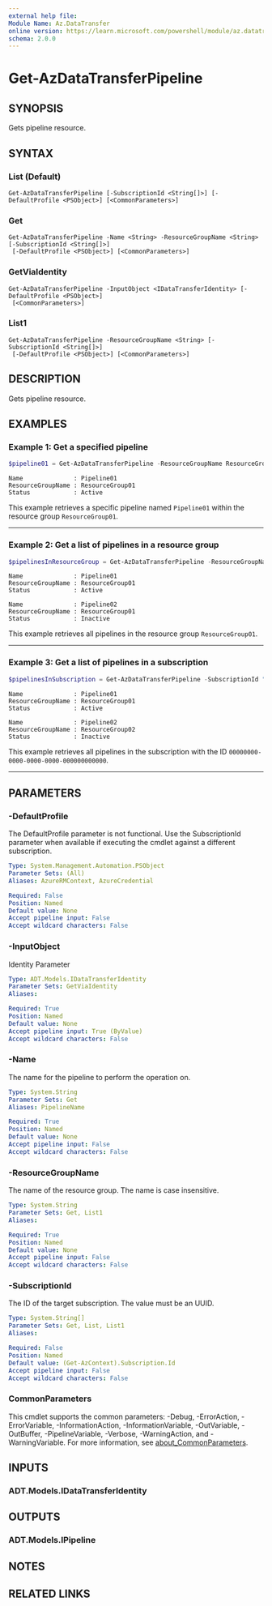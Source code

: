 ```yaml
---
external help file:
Module Name: Az.DataTransfer
online version: https://learn.microsoft.com/powershell/module/az.datatransfer/get-azdatatransferpipeline
schema: 2.0.0
---
```


# Get-AzDataTransferPipeline

## SYNOPSIS
Gets pipeline resource.

## SYNTAX

### List (Default)
```
Get-AzDataTransferPipeline [-SubscriptionId <String[]>] [-DefaultProfile <PSObject>] [<CommonParameters>]
```

### Get
```
Get-AzDataTransferPipeline -Name <String> -ResourceGroupName <String> [-SubscriptionId <String[]>]
 [-DefaultProfile <PSObject>] [<CommonParameters>]
```

### GetViaIdentity
```
Get-AzDataTransferPipeline -InputObject <IDataTransferIdentity> [-DefaultProfile <PSObject>]
 [<CommonParameters>]
```

### List1
```
Get-AzDataTransferPipeline -ResourceGroupName <String> [-SubscriptionId <String[]>]
 [-DefaultProfile <PSObject>] [<CommonParameters>]
```

## DESCRIPTION
Gets pipeline resource.

## EXAMPLES

### Example 1: Get a specified pipeline
```powershell
$pipeline01 = Get-AzDataTransferPipeline -ResourceGroupName ResourceGroup01 -Name Pipeline01
```

```output
Name              : Pipeline01
ResourceGroupName : ResourceGroup01
Status            : Active
```

This example retrieves a specific pipeline named `Pipeline01` within the resource group `ResourceGroup01`.

---

### Example 2: Get a list of pipelines in a resource group
```powershell
$pipelinesInResourceGroup = Get-AzDataTransferPipeline -ResourceGroupName ResourceGroup01
```

```output
Name              : Pipeline01
ResourceGroupName : ResourceGroup01
Status            : Active

Name              : Pipeline02
ResourceGroupName : ResourceGroup01
Status            : Inactive
```

This example retrieves all pipelines in the resource group `ResourceGroup01`.

---

### Example 3: Get a list of pipelines in a subscription
```powershell
$pipelinesInSubscription = Get-AzDataTransferPipeline -SubscriptionId "00000000-0000-0000-0000-000000000000"
```

```output
Name              : Pipeline01
ResourceGroupName : ResourceGroup01
Status            : Active

Name              : Pipeline02
ResourceGroupName : ResourceGroup02
Status            : Inactive
```

This example retrieves all pipelines in the subscription with the ID `00000000-0000-0000-0000-000000000000`.

---

## PARAMETERS

### -DefaultProfile
The DefaultProfile parameter is not functional.
Use the SubscriptionId parameter when available if executing the cmdlet against a different subscription.

```yaml
Type: System.Management.Automation.PSObject
Parameter Sets: (All)
Aliases: AzureRMContext, AzureCredential

Required: False
Position: Named
Default value: None
Accept pipeline input: False
Accept wildcard characters: False
```

### -InputObject
Identity Parameter

```yaml
Type: ADT.Models.IDataTransferIdentity
Parameter Sets: GetViaIdentity
Aliases:

Required: True
Position: Named
Default value: None
Accept pipeline input: True (ByValue)
Accept wildcard characters: False
```

### -Name
The name for the pipeline to perform the operation on.

```yaml
Type: System.String
Parameter Sets: Get
Aliases: PipelineName

Required: True
Position: Named
Default value: None
Accept pipeline input: False
Accept wildcard characters: False
```

### -ResourceGroupName
The name of the resource group.
The name is case insensitive.

```yaml
Type: System.String
Parameter Sets: Get, List1
Aliases:

Required: True
Position: Named
Default value: None
Accept pipeline input: False
Accept wildcard characters: False
```

### -SubscriptionId
The ID of the target subscription.
The value must be an UUID.

```yaml
Type: System.String[]
Parameter Sets: Get, List, List1
Aliases:

Required: False
Position: Named
Default value: (Get-AzContext).Subscription.Id
Accept pipeline input: False
Accept wildcard characters: False
```

### CommonParameters
This cmdlet supports the common parameters: -Debug, -ErrorAction, -ErrorVariable, -InformationAction, -InformationVariable, -OutVariable, -OutBuffer, -PipelineVariable, -Verbose, -WarningAction, and -WarningVariable. For more information, see [about_CommonParameters](http://go.microsoft.com/fwlink/?LinkID=113216).

## INPUTS

### ADT.Models.IDataTransferIdentity

## OUTPUTS

### ADT.Models.IPipeline

## NOTES

## RELATED LINKS

